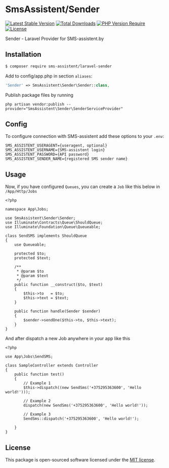 # SmsAssistent/Sender
[![Latest Stable Version](https://poser.pugx.org/sms-assistent/laravel-sender/v/stable)](https://packagist.org/packages/sms-assistent/laravel-sender)
[![Total Downloads](https://poser.pugx.org/sms-assistent/laravel-sender/downloads)](https://packagist.org/packages/sms-assistent/laravel-sender)
[![PHP Version Require](https://poser.pugx.org/sms-assistent/laravel-sender/require/php)](https://packagist.org/packages/sms-assistent/laravel-sender)
[![License](https://poser.pugx.org/sms-assistent/laravel-sender/license)](https://packagist.org/packages/sms-assistent/laravel-sender)

Sender - Laravel Provider for SMS-assistent.by


## Installation

``` bash
$ composer require sms-assistent/laravel-sender
```

Add to config/app.php in section ```aliases```:

``` php
'Sender' => SmsAssistent\Sender\Sender::class,
```

Publish package files by running 
```
php artisan vendor:publish --provider="SmsAssistent\Sender\SenderServiceProvider"
```
## Config

To configure connection with SMS-assistent add these options to your ```.env```:

```
SMS_ASSISTENT_USERAGENT={useragent, optional}
SMS_ASSISTENT_USERNAME={SMS-assistent login}
SMS_ASSISTENT_PASSWORD={API password}
SMS_ASSISTENT_SENDER_NAME={registered SMS sender name}
```
## Usage

Now, if you have configured ```Queues```, you can create a ```Job``` like this below in ```/App/Http/Jobs```
```
<?php

namespace App\Jobs;

use SmsAssistent\Sender\Sender;
use Illuminate\Contracts\Queue\ShouldQueue;
use Illuminate\Foundation\Queue\Queueable;

class SendSMS implements ShouldQueue
{
    use Queueable;

    protected $to;
    protected $text;

    /**
     * @param $to
     * @param $text
     */
    public function __construct($to, $text)
    {
        $this->to   = $to;
        $this->text = $text;
    }

    public function handle(Sender $sender)
    {
        $sender->sendOne($this->to, $this->text);
    }
}
```

And after dispatch a new Job anywhere in your app like this
```
<?php

use App\Jobs\SendSMS;

class SampleController extends Controller
{
    public function test()
    {
        // Example 1
        $this->dispatch((new SendSms('+375295363600', 'Hello world!')));

        // Example 2
        dispatch(new SendSms('+375295363600', 'Hello world!'));

        // Example 3
        SendSms::dispatch('+375295363600', 'Hello world!');
    
    }
}
```

## License

This package is open-sourced software licensed under the [MIT license](LICENSE.md).
